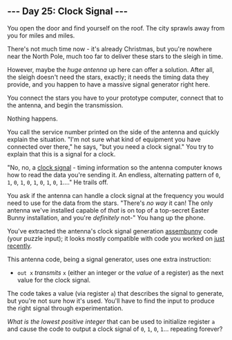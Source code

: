 ## --- Day 25: Clock Signal ---

You open the door and find yourself on the roof. The city sprawls away from you for miles and miles.


There's not much time now - it's already Christmas, but you're nowhere near the North Pole, much too far to deliver these stars to the sleigh in time.


However, maybe the *huge antenna* up here can offer a solution. After all, the sleigh doesn't need the stars, exactly; it needs the timing data they provide, and you happen to have a massive signal generator right here.


You connect the stars you have to your prototype computer, connect that to the antenna, and begin the transmission.


Nothing happens.


You call the service number printed on the side of the antenna and quickly explain the situation. "I'm not sure what kind of equipment you have connected over there," he says, "but you need a clock signal." You try to explain that this is a signal for a clock.


"No, no, a [clock signal](https://en.wikipedia.org/wiki/Clock_signal) - timing information so the antenna computer knows how to read the data you're sending it. An endless, alternating pattern of `0`, `1`, `0`, `1`, `0`, `1`, `0`, `1`, `0`, `1`...." He trails off.


You ask if the antenna can handle a clock signal at the frequency you would need to use for the data from the stars. "There's *no way* it can! The only antenna we've installed capable of *that* is on top of a top-secret Easter Bunny installation, and you're *definitely* not-" You hang up the phone.


You've extracted the antenna's clock signal generation [assembunny](12) code (your puzzle input); it looks mostly compatible with code you worked on [just recently](23).


This antenna code, being a signal generator, uses one extra instruction:


* `out x` *transmits* `x` (either an integer or the *value* of a register) as the next value for the clock signal.


The code takes a value (via register `a`) that describes the signal to generate, but you're not sure how it's used. You'll have to find the input to produce the right signal through experimentation.


*What is the lowest positive integer* that can be used to initialize register `a` and cause the code to output a clock signal of `0`, `1`, `0`, `1`... repeating forever?


